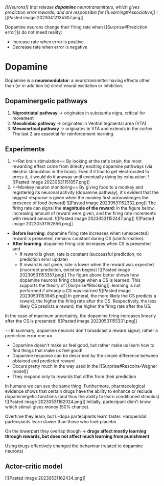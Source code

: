 _[[Neurons]] that release **dopamine** neurotransmitters, which gives prediction error rewards, and are responsible for [[Learning#Associative]]_
![[Pasted image 20230412135307.png]]

Dopamine neurons change their firing rate when [[Surprise#Prediction error]]s do not meed reality:
- Increase rate when error is positive
- Decrease rate when error is negative
# Dopamine
Dopamine is a **neuromodulator**: a neurotransmitter having effects other than (or in addition to) direct neural excitation or inhibition. 
## Dopaminergetic pathways
1. **Nigrostriatal pathway** -> originates in substantia nigra, critical for movement
2. **Mesolimbic pathway** -> originates in Ventral tegmental area (VTA)
3. **Mesocortical pathway** -> originates in VTA and extends in the cortex
The last 2 are essential for reinforcement learning.

## Experiments
1) ==Rat brain stimulation==
By looking at the rat's brain, the most rewarding effect came from directly exciting dopamine pathways (via electric stimulation in the brain). Even if it had to get electrocuted to press it, it would do it anyway until eventually dying by exhaustion.
![[Pasted image 20230531151857.png]]
2) ==Monkey neuron monitoring==
By giving food to a monkey and registering its neuronal activity (dopamine pathway), it's evident that the biggest response is given when the monkey first acknowledges the presence of food (reward)
![[Pasted image 20230531152332.png]]
The firing rate can signal the **magnitude of the reward**: in the figure below, increasing amount of reward were given, and the firing rate increments with reward amount.
![[Pasted image 20230531152447.png]]
![[Pasted image 20230531152856.png]]
- **Before learning**: dopamine firing rate increases when (unexpected) reward is presented, remains constant during CS (uninformative).
- **After learning**: dopamine firing rate increases when CS is presented and
	- If reward is given, rate is constant (successful prediction, no prediction error update)
	- If reward is not given, rate is lower when the reward was expected (incorrect prediction, extintion begins)
![[Pasted image 20230531153357.png]]
The figure above better shows how dopamine neurons firing change when a CS is learned.
This supports the theory of [[Surprise#Blocking]]: learning is not performed if already a CS was learned
![[Pasted image 20230531153945.png]]
In general, the more likely the CS predicts a reward, the higher the firing rate after the CS.
Respectively, the less likely CS predicts a reward, the higher the firing rate after the US.

In the case of maximum uncertainty, the dopamine firing increases linearly after the CS is presented:
![[Pasted image 20230531155331.png]]

==In summary, dopamine neurons don't broadcast a reward signal, rather a prediction error one.==
- Dopamine doesn't make us feel good, but rather make us learn how to find things that make us feel good!
- Dopamine response can be described by the simple difference between obtained and predicted reward. 
- Occurs pretty much in the way used in the [[Surprise#Rescolra-Wagner model]]
- They respond only to rewards that differ from their prediction

In humans we can see the same thing.
Furthermore, pharmacological evidence shows that certain drugs have the ability to enhance or reclude dopaminergetic functions (and thus the ability to learn conditioned stimulus)
![[Pasted image 20230531162024.png]]
Initially, partecipant didn't know which stimuli gives money (50% chance).

Overtime they learn, but L-dopa partecipants learn faster. Haroperidol partecipants learn slower than those who took placebo

On the lowerpart they overlap though -> **drugs affect mostly learning through rewards, but does not affect much learning from punishment**

Using drugs effectively changed the behaviour (related to dopamine neurons)
## Actor-critic model
![[Pasted image 20230531162434.png]]
